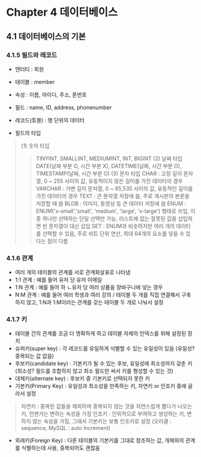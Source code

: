 # Chapter 4 데이터베이스
## 4.1 데이터베이스의 기본
### 4.1.5 필드와 레코드
- 엔터티 : 회원
- 테이블 : member
- 속성 : 이름, 아이디, 주소, 폰번호
- 필드 : name, ID, address, phonenumber
- 레코드(튜블) : 행 단위의 데이터

- 필드의 타입
> (1) 숫자 타입
> > TINYINT, SMALLINT, MEDIUMINT, INT, BIGINT
> (2) 날짜 타입
> > DATE(날짜 부분 O, 시간 부분 X), DATETIME(날짜, 시간 부문 O), TIMESTAMP(날짜, 시간 부문 O)
> (3) 문자 타입
> > CHAR : 고정 길이 문자열, 0 ~ 255 사이의 값, 유동적이지 않은 길이를 가진 데이터의 경우
> > VARCHAR : 가변 길이 문자열, 0 ~ 65,535 사이의 값, 유동적인 길이를 가진 데이터의 경우
> > TEXT : 큰 문자열 저장에 씀, 주로 게시판의 본문을 저장할 때 씀
> > BLOB : 이미지, 동영상 등 큰 데이터 저장에 씀
> > ENUM : ENUM('x-small','small', 'medium', 'large', 'x-large') 형태로 쓰임, 이 중 하나만 선택하는 단일 선택만 가능, 리스트에 없는 잘못된 값을 삽입하면 빈 문자열이 대신 삽입
> > SET : ENUM과 비슷하지만 여러 개의 데이터를 선택할 수 있음, 주로 비트 단위 연산, 최대 64개의 요소를 넣을 수 있다는 점이 다름

### 4.1.6 관계
- 여러 개의 테이블의 관계를 서로 관계화살표로 나타냄
- 1:1 관계 : 예를 들어 유저 당 유저 이메일
- 1:N 관계 : 예를 들어 하 ㄴ유저 당 여러 상품을 장바구니에 넣는 경우
- N:M 관계 : 예를 들어 여러 학생과 여러 강의 / 테이블 두 개를 직접 연결해서 구축하지 않고, 1:N과 1:M이라는 관계를 갖는 테이블 두 개로 나눠서 설정

### 4.1.7 키
- 테이블 간의 관계를 조금 더 명확하게 하고 테이블 자체의 인덱스를 위해 설정된 장치
- 슈퍼키(super key) : 각 레코드를 유일하게 식별할 수 있는 유일성이 있음 (유일성? 중복되는 값 없음)
- 후보키(candidate key) : 기본키가 될 수 있는 후보, 유일성에 최소성까지 갖춘 키 (최소성? 필드를 조합하지 않고 최소 필드만 써서 키를 형성할 수 있는 것)
- 대체키(alternate key) : 후보키 중 기본키로 선택되지 못한 키
- 기본키(Primary Key) : 유일성과 최소성을 만족하는 키, 자연키 or 인조키 중에 골라서 설정
> 자연키 : 중복된 값들을 제외하며 중복되지 않는 것을 자연스럽게 뽑다가 나오는 키, 언젠가는 변하는 속성을 가짐
> 인조키 : 인위적으로 부여하고 생성하는 키, 변하지 않는 속성을 가짐, 그래서 기본키는 보통 인조키로 설정 (오라클 : sequence, MySQL : auto Increment)
- 외래키(Foreign Key) : 다른 테이블의 기본키를 그대로 참조하는 값, 개체와의 관계를 식별하는데 사용, 중복되어도 괜찮음
